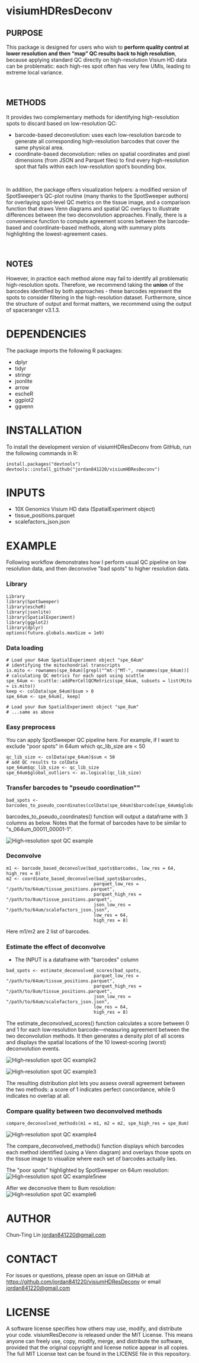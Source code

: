 # visiumHDResDeconv

## PURPOSE
This package is designed for users who wish to **perform quality control at lower resolution and then “map” QC results back to high resolution**, because applying standard QC directly on high-resolution Visium HD data can be problematic: each high-res spot often has very few UMIs, leading to extreme local variance. 

<br>

## METHODS
It provides two complementary methods for identifying high-resolution spots to discard based on low-resolution QC:
- barcode-based deconvolution: uses each low-resolution barcode to generate all corresponding high-resolution barcodes that cover the same physical area.
- coordinate-based deconvolution: relies on spatial coordinates and pixel dimensions (from JSON and Parquet files) to find every high-resolution spot that falls within each low-resolution spot’s bounding box. 

<br>

In addition, the package offers visualization helpers: a modified version of SpotSweeper’s QC-plot routine (many thanks to the SpotSweeper authors) for overlaying spot‐level QC metrics on the tissue image, and a comparison function that draws Venn diagrams and spatial QC overlays to illustrate differences between the two deconvolution approaches. Finally, there is a convenience function to compute agreement scores between the barcode-based and coordinate-based methods, along with summary plots highlighting the lowest-agreement cases.

<br>

## NOTES
However, in practice each method alone may fail to identify all problematic high-resolution spots. Therefore, we recommend taking the **union** of the barcodes identified by both approaches - these barcodes represent the spots to consider filtering in the high-resolution dataset. Furthermore, since the structure of output and format matters, we recommend using the output of spaceranger v3.1.3.

# DEPENDENCIES
The package imports the following R packages:
- dplyr
- tidyr
- stringr
- jsonlite
- arrow
- escheR
- ggplot2
- ggvenn

# INSTALLATION
To install the development version of visiumHDResDeconv from GitHub, run the following commands in R:
```
install.packages("devtools")
devtools::install_github("jordan841220/visiumHDResDeconv")
```

# INPUTS
- 10X Genomics Visium HD data (SpatialExperiment object)
- tissue_positions.parquet
- scalefactors_json.json


# EXAMPLE
Following workflow demonstrates how I perform usual QC pipeline on low resolution data, and then deconvolve "bad spots" to higher resolution data.

### Library
```
Library
library(SpotSweeper)
library(escheR)
library(jsonlite)
library(SpatialExperiment)
library(ggplot2)
library(dplyr)
options(future.globals.maxSize = 1e9)
```

### Data loading
```
# Load your 64um SpatialExperiment object "spe_64um"
# identifying the mitochondrial transcripts
is.mito <- rownames(spe_64um)[grepl("^mt-|^MT-", rownames(spe_64um))]
# calculating QC metrics for each spot using scuttle
spe_64um <- scuttle::addPerCellQCMetrics(spe_64um, subsets = list(Mito = is.mito))
keep <- colData(spe_64um)$sum > 0
spe_64um <- spe_64um[, keep]

# Load your 8um SpatialExperiment object "spe_8um"
# ...same as above
```
### Easy preprocess
You can apply SpotSweeper QC pipeline here. For example, if I want to exclude "poor spots" in 64um which qc_lib_size are < 50
```
qc_lib_size <- colData(spe_64um)$sum < 50
# add QC results to colData
spe_64um$qc_lib_size <- qc_lib_size
spe_64um$global_outliers <- as.logical(qc_lib_size) 
```

### Transfer barcodes to "pseudo coordination""
```
bad_spots <- barcodes_to_pseudo_coordinates(colData(spe_64um)$barcode[spe_64um$global_outliers])
```
barcodes_to_pseudo_coordinates() function will output a dataframe with 3 columns as below. Notes that the format of barcodes have to be similar to "s_064um_00011_00001-1".

![High‐resolution spot QC example](man/figures/barcodes_to_pseudo_coordinates_example.png)


### Deconvolve
```
m1 <- barcode_based_deconvolve(bad_spots$barcodes, low_res = 64, high_res = 8)
m2 <- coordinate_based_deconvolve(bad_spots$barcodes, 
                                 parquet_low_res = "/path/to/64um/tissue_positions.parquet",
                                 parquet_high_res = "/path/to/8um/tissue_positions.parquet",
                                 json_low_res = "/path/to/64um/scalefactors_json.json",
                                 low_res = 64, 
                                 high_res = 8)
```
Here m1/m2 are 2 list of barcodes.


### Estimate the effect of deconvolve
- The INPUT is a dataframe with "barcodes" column
```
bad_spots <- estimate_deconvolved_scores(bad_spots, 
                                 parquet_low_res = "/path/to/64um/tissue_positions.parquet",
                                 parquet_high_res = "/path/to/8um/tissue_positions.parquet",
                                 json_low_res = "/path/to/64um/scalefactors_json.json",
                                 low_res = 64, 
                                 high_res = 8)
```
The estimate_deconvolved_scores() function calculates a score between 0 and 1 for each low‐resolution barcode—measuring agreement between the two deconvolution methods. It then generates a density plot of all scores and displays the spatial locations of the 10 lowest‐scoring (worst) deconvolution events.

![High‐resolution spot QC example2](man/figures/estimate_deconvolved_scores_example1.png)

![High‐resolution spot QC example3](man/figures/estimate_deconvolved_scores_example2.png)

The resulting distribution plot lets you assess overall agreement between the two methods: a score of 1 indicates perfect concordance, while 0 indicates no overlap at all.



### Compare quality between two deconvolved methods
```
compare_deconvolved_methods(m1 = m1, m2 = m2, spe_high_res = spe_8um)
```
![High‐resolution spot QC example4](man/figures/compare_deconvolved_methods_example1.png)

The compare_deconvolved_methods() function displays which barcodes each method identified (using a Venn diagram) and overlays those spots on the tissue image to visualize where each set of barcodes actually lies.
<br>

The "poor spots" highlighted by SpotSweeper on 64um resolution:
![High‐resolution spot QC example5new](man/figures/compare_deconvolved_methods_example2.png)

After we deconvolve them to 8um resolution:
![High‐resolution spot QC example6](man/figures/compare_deconvolved_methods_example3.png)


# AUTHOR
Chun‐Ting Lin jordan841220@gmail.com

# CONTACT
For issues or questions, please open an issue on GitHub at https://github.com/jordan841220/visiumHDResDeconv or email jordan841220@gmail.com


# LICENSE
A software license specifies how others may use, modify, and distribute your code. visiumResDeconv is released under the MIT License. This means anyone can freely use, copy, modify, merge, and distribute the software, provided that the original copyright and license notice appear in all copies. The full MIT License text can be found in the LICENSE file in this repository.

